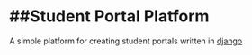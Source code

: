 ##Student Portal Platform
========

A simple platform for creating student portals written in [django](www.django.project.com)


